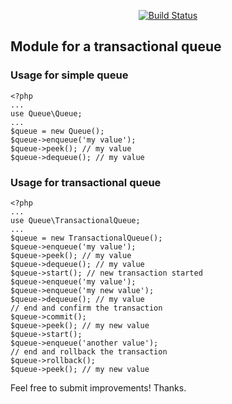 <p align="center">
<a href="https://travis-ci.org/ecodrutz/transactional-queue"><img src="https://travis-ci.org/ecodrutz/transactional-queue.svg" alt="Build Status"></a>
</p>

## Module for a transactional queue

### Usage for simple queue
```
<?php
...
use Queue\Queue;
...
$queue = new Queue();
$queue->enqueue('my value');
$queue->peek(); // my value
$queue->dequeue(); // my value
```

### Usage for transactional queue

```
<?php
...
use Queue\TransactionalQueue;
...
$queue = new TransactionalQueue();
$queue->enqueue('my value');
$queue->peek(); // my value
$queue->dequeue(); // my value
$queue->start(); // new transaction started
$queue->enqueue('my value');
$queue->enqueue('my new value');
$queue->dequeue(); // my value
// end and confirm the transaction
$queue->commit();
$queue->peek(); // my new value
$queue->start();
$queue->enqueue('another value');
// end and rollback the transaction
$queue->rollback();
$queue->peek(); // my new value
```

Feel free to submit improvements!
Thanks.

